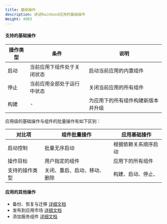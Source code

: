 ```yaml
---
title: 基础操作
description: 讲述Rainbond应用的基础操作
Weight: 4003
---
```


#### 支持的基础操作

| 操作类型 | 条件                       | 说明                               |
| -------- | -------------------------- | ---------------------------------- |
| 启动     | 当前应用下组件处于关闭状态 | 启动当前应用的内置组件             |
| 停止     | 当前应用全部处于运行中状态 | 关闭当前应用的所有组件             |
| 构建     | -                          | 为应用下的所有组件构建新版本并升级 |

应用级的基础操作与组件的批量操作有如下区别：

| 对比项         | 组件批量操作                 | 应用基础操作         |
| -------------- | ---------------------------- | -------------------- |
| 启动控制       | 批量无序启动                 | 根据依赖关系顺序启动 |
| 操作目标       | 用户指定的组件               | 应用下的所有组件     |
| 支持的操作类型 | 关闭、重启、启动、移动、删除 | 构建、启动、停止、   |

#### 应用的其他操作

* 备份、恢复与迁移 [详细文档](../app-backup/)
* 发布到应用市场 [详细文档](../share-app/)
* 添加服务组件 [详细文档](../add-service/)